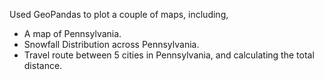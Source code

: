 Used GeoPandas to plot a couple of maps, including, 
- A map of Pennsylvania.
- Snowfall Distribution across Pennsylvania.
- Travel route between 5 cities in Pennsylvania, and calculating the total distance.
